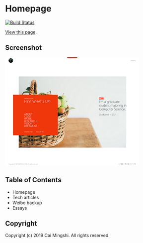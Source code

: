 # Homepage

[![Build Status](https://travis-ci.com/cmsax/cmsax.github.io.svg?branch=master)](https://travis-ci.com/cmsax/cmsax.github.io)

[View this page](https://www.unoiou.com).

## Screenshot

![screenshot](sc.png)

## Table of Contents

- Homepage
- Tech articles
- Weibo backup
- Essays

## Copyright

Copyright (c) 2019 Cai Mingshi. All rights reserved.

